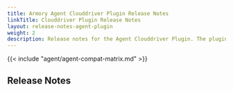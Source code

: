```yaml
---
title: Armory Agent Clouddriver Plugin Release Notes
linkTitle: Clouddriver Plugin Release Notes
layout: release-notes-agent-plugin
weight: 2
description: Release notes for the Agent Clouddriver Plugin. The plugin runs as part of your Armory Enterprise or Spinnaker instance and communicates with the Agent service.
---
```


{{< include "agent/agent-compat-matrix.md" >}}

## Release Notes
### <a class="fas fa-rss" target="_blank" href="https://docs.armory.io/armory-enterprise/release-notes/rn-armory-agent/agent-plugin/index.xml"></a>